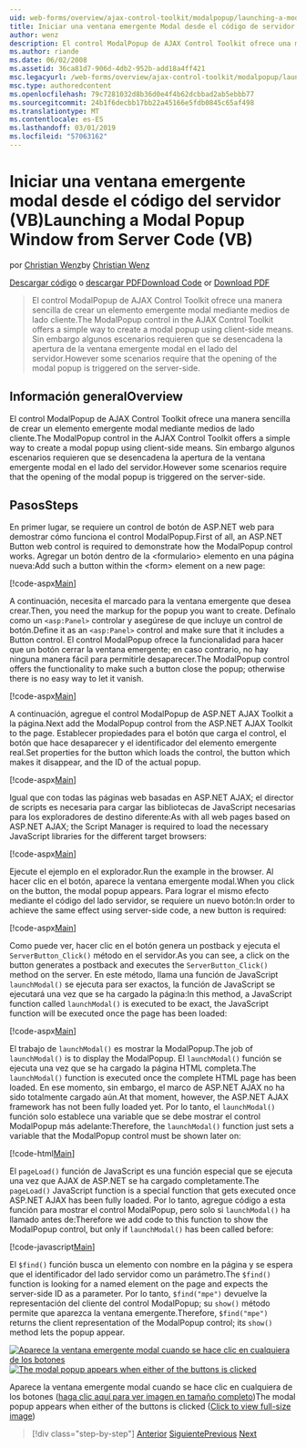 ```yaml
---
uid: web-forms/overview/ajax-control-toolkit/modalpopup/launching-a-modal-popup-window-from-server-code-vb
title: Iniciar una ventana emergente Modal desde el código de servidor (VB) | Microsoft Docs
author: wenz
description: El control ModalPopup de AJAX Control Toolkit ofrece una manera sencilla de crear un elemento emergente modal mediante medios de lado cliente. Sin embargo, algunos escenarios requieren que t...
ms.author: riande
ms.date: 06/02/2008
ms.assetid: 36ca81d7-906d-4db2-952b-add18a4ff421
msc.legacyurl: /web-forms/overview/ajax-control-toolkit/modalpopup/launching-a-modal-popup-window-from-server-code-vb
msc.type: authoredcontent
ms.openlocfilehash: 79c7281032d8b36d0e4f4b62dcbbad2ab5ebbb77
ms.sourcegitcommit: 24b1f6decbb17bb22a45166e5fdb0845c65af498
ms.translationtype: MT
ms.contentlocale: es-ES
ms.lasthandoff: 03/01/2019
ms.locfileid: "57063162"
---
```

<a name="launching-a-modal-popup-window-from-server-code-vb"></a><span data-ttu-id="c8c08-104">Iniciar una ventana emergente modal desde el código del servidor (VB)</span><span class="sxs-lookup"><span data-stu-id="c8c08-104">Launching a Modal Popup Window from Server Code (VB)</span></span>
====================
<span data-ttu-id="c8c08-105">por [Christian Wenz](https://github.com/wenz)</span><span class="sxs-lookup"><span data-stu-id="c8c08-105">by [Christian Wenz](https://github.com/wenz)</span></span>

<span data-ttu-id="c8c08-106">[Descargar código](http://download.microsoft.com/download/2/4/0/24052038-f942-4336-905b-b60ae56f0dd5/ModalPopup1.vb.zip) o [descargar PDF](http://download.microsoft.com/download/b/6/a/b6ae89ee-df69-4c87-9bfb-ad1eb2b23373/modalpopup1VB.pdf)</span><span class="sxs-lookup"><span data-stu-id="c8c08-106">[Download Code](http://download.microsoft.com/download/2/4/0/24052038-f942-4336-905b-b60ae56f0dd5/ModalPopup1.vb.zip) or [Download PDF](http://download.microsoft.com/download/b/6/a/b6ae89ee-df69-4c87-9bfb-ad1eb2b23373/modalpopup1VB.pdf)</span></span>

> <span data-ttu-id="c8c08-107">El control ModalPopup de AJAX Control Toolkit ofrece una manera sencilla de crear un elemento emergente modal mediante medios de lado cliente.</span><span class="sxs-lookup"><span data-stu-id="c8c08-107">The ModalPopup control in the AJAX Control Toolkit offers a simple way to create a modal popup using client-side means.</span></span> <span data-ttu-id="c8c08-108">Sin embargo algunos escenarios requieren que se desencadena la apertura de la ventana emergente modal en el lado del servidor.</span><span class="sxs-lookup"><span data-stu-id="c8c08-108">However some scenarios require that the opening of the modal popup is triggered on the server-side.</span></span>


## <a name="overview"></a><span data-ttu-id="c8c08-109">Información general</span><span class="sxs-lookup"><span data-stu-id="c8c08-109">Overview</span></span>

<span data-ttu-id="c8c08-110">El control ModalPopup de AJAX Control Toolkit ofrece una manera sencilla de crear un elemento emergente modal mediante medios de lado cliente.</span><span class="sxs-lookup"><span data-stu-id="c8c08-110">The ModalPopup control in the AJAX Control Toolkit offers a simple way to create a modal popup using client-side means.</span></span> <span data-ttu-id="c8c08-111">Sin embargo algunos escenarios requieren que se desencadena la apertura de la ventana emergente modal en el lado del servidor.</span><span class="sxs-lookup"><span data-stu-id="c8c08-111">However some scenarios require that the opening of the modal popup is triggered on the server-side.</span></span>

## <a name="steps"></a><span data-ttu-id="c8c08-112">Pasos</span><span class="sxs-lookup"><span data-stu-id="c8c08-112">Steps</span></span>

<span data-ttu-id="c8c08-113">En primer lugar, se requiere un control de botón de ASP.NET web para demostrar cómo funciona el control ModalPopup.</span><span class="sxs-lookup"><span data-stu-id="c8c08-113">First of all, an ASP.NET Button web control is required to demonstrate how the ModalPopup control works.</span></span> <span data-ttu-id="c8c08-114">Agregar un botón dentro de la &lt;formulario&gt; elemento en una página nueva:</span><span class="sxs-lookup"><span data-stu-id="c8c08-114">Add such a button within the &lt;form&gt; element on a new page:</span></span>

[!code-aspx[Main](launching-a-modal-popup-window-from-server-code-vb/samples/sample1.aspx)]

<span data-ttu-id="c8c08-115">A continuación, necesita el marcado para la ventana emergente que desea crear.</span><span class="sxs-lookup"><span data-stu-id="c8c08-115">Then, you need the markup for the popup you want to create.</span></span> <span data-ttu-id="c8c08-116">Defínalo como un `<asp:Panel>` controlar y asegúrese de que incluye un control de botón.</span><span class="sxs-lookup"><span data-stu-id="c8c08-116">Define it as an `<asp:Panel>` control and make sure that it includes a Button control.</span></span> <span data-ttu-id="c8c08-117">El control ModalPopup ofrece la funcionalidad para hacer que un botón cerrar la ventana emergente; en caso contrario, no hay ninguna manera fácil para permitirle desaparecer.</span><span class="sxs-lookup"><span data-stu-id="c8c08-117">The ModalPopup control offers the functionality to make such a button close the popup; otherwise there is no easy way to let it vanish.</span></span>

[!code-aspx[Main](launching-a-modal-popup-window-from-server-code-vb/samples/sample2.aspx)]

<span data-ttu-id="c8c08-118">A continuación, agregue el control ModalPopup de ASP.NET AJAX Toolkit a la página.</span><span class="sxs-lookup"><span data-stu-id="c8c08-118">Next add the ModalPopup control from the ASP.NET AJAX Toolkit to the page.</span></span> <span data-ttu-id="c8c08-119">Establecer propiedades para el botón que carga el control, el botón que hace desaparecer y el identificador del elemento emergente real.</span><span class="sxs-lookup"><span data-stu-id="c8c08-119">Set properties for the button which loads the control, the button which makes it disappear, and the ID of the actual popup.</span></span>

[!code-aspx[Main](launching-a-modal-popup-window-from-server-code-vb/samples/sample3.aspx)]

<span data-ttu-id="c8c08-120">Igual que con todas las páginas web basadas en ASP.NET AJAX; el director de scripts es necesaria para cargar las bibliotecas de JavaScript necesarias para los exploradores de destino diferente:</span><span class="sxs-lookup"><span data-stu-id="c8c08-120">As with all web pages based on ASP.NET AJAX; the Script Manager is required to load the necessary JavaScript libraries for the different target browsers:</span></span>

[!code-aspx[Main](launching-a-modal-popup-window-from-server-code-vb/samples/sample4.aspx)]

<span data-ttu-id="c8c08-121">Ejecute el ejemplo en el explorador.</span><span class="sxs-lookup"><span data-stu-id="c8c08-121">Run the example in the browser.</span></span> <span data-ttu-id="c8c08-122">Al hacer clic en el botón, aparece la ventana emergente modal.</span><span class="sxs-lookup"><span data-stu-id="c8c08-122">When you click on the button, the modal popup appears.</span></span> <span data-ttu-id="c8c08-123">Para lograr el mismo efecto mediante el código del lado servidor, se requiere un nuevo botón:</span><span class="sxs-lookup"><span data-stu-id="c8c08-123">In order to achieve the same effect using server-side code, a new button is required:</span></span>

[!code-aspx[Main](launching-a-modal-popup-window-from-server-code-vb/samples/sample5.aspx)]

<span data-ttu-id="c8c08-124">Como puede ver, hacer clic en el botón genera un postback y ejecuta el `ServerButton_Click()` método en el servidor.</span><span class="sxs-lookup"><span data-stu-id="c8c08-124">As you can see, a click on the button generates a postback and executes the `ServerButton_Click()` method on the server.</span></span> <span data-ttu-id="c8c08-125">En este método, llama una función de JavaScript `launchModal()` se ejecuta para ser exactos, la función de JavaScript se ejecutará una vez que se ha cargado la página:</span><span class="sxs-lookup"><span data-stu-id="c8c08-125">In this method, a JavaScript function called `launchModal()` is executed to be exact, the JavaScript function will be executed once the page has been loaded:</span></span>

[!code-aspx[Main](launching-a-modal-popup-window-from-server-code-vb/samples/sample6.aspx)]

<span data-ttu-id="c8c08-126">El trabajo de `launchModal()` es mostrar la ModalPopup.</span><span class="sxs-lookup"><span data-stu-id="c8c08-126">The job of `launchModal()` is to display the ModalPopup.</span></span> <span data-ttu-id="c8c08-127">El `launchModal()` función se ejecuta una vez que se ha cargado la página HTML completa.</span><span class="sxs-lookup"><span data-stu-id="c8c08-127">The `launchModal()` function is executed once the complete HTML page has been loaded.</span></span> <span data-ttu-id="c8c08-128">En ese momento, sin embargo, el marco de ASP.NET AJAX no ha sido totalmente cargado aún.</span><span class="sxs-lookup"><span data-stu-id="c8c08-128">At that moment, however, the ASP.NET AJAX framework has not been fully loaded yet.</span></span> <span data-ttu-id="c8c08-129">Por lo tanto, el `launchModal()` función solo establece una variable que se debe mostrar el control ModalPopup más adelante:</span><span class="sxs-lookup"><span data-stu-id="c8c08-129">Therefore, the `launchModal()` function just sets a variable that the ModalPopup control must be shown later on:</span></span>

[!code-html[Main](launching-a-modal-popup-window-from-server-code-vb/samples/sample7.html)]

<span data-ttu-id="c8c08-130">El `pageLoad()` función de JavaScript es una función especial que se ejecuta una vez que AJAX de ASP.NET se ha cargado completamente.</span><span class="sxs-lookup"><span data-stu-id="c8c08-130">The `pageLoad()` JavaScript function is a special function that gets executed once ASP.NET AJAX has been fully loaded.</span></span> <span data-ttu-id="c8c08-131">Por lo tanto, agregue código a esta función para mostrar el control ModalPopup, pero solo si `launchModal()` ha llamado antes de:</span><span class="sxs-lookup"><span data-stu-id="c8c08-131">Therefore we add code to this function to show the ModalPopup control, but only if `launchModal()` has been called before:</span></span>

[!code-javascript[Main](launching-a-modal-popup-window-from-server-code-vb/samples/sample8.js)]

<span data-ttu-id="c8c08-132">El `$find()` función busca un elemento con nombre en la página y se espera que el identificador del lado servidor como un parámetro.</span><span class="sxs-lookup"><span data-stu-id="c8c08-132">The `$find()` function is looking for a named element on the page and expects the server-side ID as a parameter.</span></span> <span data-ttu-id="c8c08-133">Por lo tanto, `$find("mpe")` devuelve la representación del cliente del control ModalPopup; su `show()` método permite que aparezca la ventana emergente.</span><span class="sxs-lookup"><span data-stu-id="c8c08-133">Therefore, `$find("mpe")` returns the client representation of the ModalPopup control; its `show()` method lets the popup appear.</span></span>


<span data-ttu-id="c8c08-134">[![Aparece la ventana emergente modal cuando se hace clic en cualquiera de los botones](launching-a-modal-popup-window-from-server-code-vb/_static/image2.png)](launching-a-modal-popup-window-from-server-code-vb/_static/image1.png)</span><span class="sxs-lookup"><span data-stu-id="c8c08-134">[![The modal popup appears when either of the buttons is clicked](launching-a-modal-popup-window-from-server-code-vb/_static/image2.png)](launching-a-modal-popup-window-from-server-code-vb/_static/image1.png)</span></span>

<span data-ttu-id="c8c08-135">Aparece la ventana emergente modal cuando se hace clic en cualquiera de los botones ([haga clic aquí para ver imagen en tamaño completo](launching-a-modal-popup-window-from-server-code-vb/_static/image3.png))</span><span class="sxs-lookup"><span data-stu-id="c8c08-135">The modal popup appears when either of the buttons is clicked ([Click to view full-size image](launching-a-modal-popup-window-from-server-code-vb/_static/image3.png))</span></span>

> [!div class="step-by-step"]
> <span data-ttu-id="c8c08-136">[Anterior](positioning-a-modalpopup-cs.md)
> [Siguiente](using-modalpopup-with-a-repeater-control-vb.md)</span><span class="sxs-lookup"><span data-stu-id="c8c08-136">[Previous](positioning-a-modalpopup-cs.md)
[Next](using-modalpopup-with-a-repeater-control-vb.md)</span></span>
